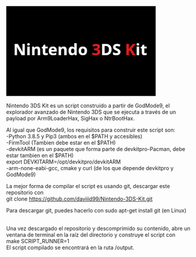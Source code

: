 <img src="power.png">

Nintendo 3DS Kit es un script construido a partir de GodMode9, el explorador avanzado de Nintendo 3DS que se ejecuta a través de un payload por Arm9LoaderHax, SigHax o NtrBootHax. 

Al igual que GodMode9, los requisitos para construir este script son: <br/>
-Python 3.8.5 y Pip3 (ambos en el $PATH y accesibles)<br/>
-FirmTool (Tambien debe estar en el $PATH)<br/>
-devkitARM (es un paquete que forma parte de devkitpro-Pacman, debe estar tambien en el $PATH) <br/>
export DEVKITARM=/opt/devkitpro/devkitARM<br/>
-arm-none-eabi-gcc, cmake y curl (de los que depende devkitpro y GodMode9)

La mejor forma de compilar el script es usando git, descargar este repositorio con <br/>
git clone https://github.com/daviiid99/Nintendo-3DS-Kit.git

Para descargar git, puedes hacerlo con sudo apt-get install git (en Linux)
<br/> <br/>

Una vez descargado el repositorio y descomprimido su contenido, abre un ventana de terminal en la raíz del directorio y construye el script con <br/>
make SCRIPT_RUNNER=1 <br/> El script compilado se encontrará en la ruta /output.
